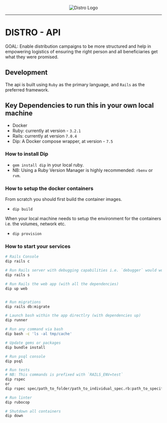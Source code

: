 <p align="center">
  <img  src="https://user-images.githubusercontent.com/41260290/226249042-40c9a247-9fa0-45dd-ae60-71bdc971fecc.png" 
        alt="Distro Logo"
  />
</p>


----


# DISTRO - API

GOAL: Enable distribution campaigns to be more structured and help in empowering logistics of ensuring the right person and all beneficiaries get what they were promised.

## Development

The api is built using `Ruby` as the primary language, and `Rails` as the preferred framework.

## Key Dependencies to run this in your own local machine
- Docker
- Ruby: currently at version - `3.2.1`
- Rails: currently at version `7.0.4`
- Dip: A Docker compose wrapper, at version - `7.5`

### How to install **Dip**
- `gem install dip` in your local ruby.
- NB: Using a Ruby Version Manager is highly recommended: `rbenv` or `rvm`.

### How to setup the docker containers
From scratch you should first build the container images.
- `dip build`


When your local machine needs to setup the environment for the containers i.e. the volumes, network etc.
- `dip provision`


### How to start your services
```sh
# Rails Console
dip rails c

# Run Rails server with debugging capabilities i.e. `debugger` would work.
dip rails s

# Run Rails the web app (with all the dependencies)
dip up web


# Run migrations
dip rails db:migrate

# Launch bash within the app directlry (with dependencies up)
dip runner

# Run any command via bash
dip bash -c 'ls -al tmp/cache'

# Update gems or packages
dip bundle install

# Run psql console
dip psql

# Run tests
# NB: This commands is prefixed with `RAILS_ENV=test`
dip rspec
or
dip rspec spec/path_to_folder/path_to_individual_spec.rb:path_to_specific_line

# Run linter
dip rubocop

# Shutdown all containers
dip down
```

